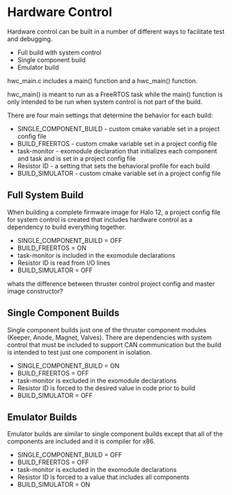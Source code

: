 # Hardware Control

Hardware control can be built in a number of different ways to facilitate test and debugging. 

- Full build with system control
- Single component build 
- Emulator build

hwc_main.c includes a main() function and a hwc_main() function. 

hwc_main() is meant to run as a FreeRTOS task while the main() function is only intended to be run when system control is not part of the build.

There are four main settings that determine the behavior for each build:

- SINGLE_COMPONENT_BUILD - custom cmake variable set in a project config file
- BUILD_FREERTOS - custom cmake variable set in a project config file
- task-monitor - exomodule declaration that initializes each component and task and is set in a project config file 
- Resistor ID - a setting that sets the behavioral profile for each build
- BUILD_SIMULATOR - custom cmake variable set in a project config file

## Full System Build

When building a complete firmware image for Halo 12, a project config file for system control is created that includes hardware control as a dependency to build everything together.

- SINGLE_COMPONENT_BUILD = OFF
- BUILD_FREERTOS = ON
- task-monitor is included in the exomodule declarations 
- Resistor ID is read from I/O lines
- BUILD_SIMULATOR = OFF

whats the difference between thruster control project config and master image constructor?

## Single Component Builds

Single component builds just one of the thruster component modules (Keeper, Anode, Magnet, Valves). There are dependencies with system control that must be included to support CAN communication but the build is intended to test just one component in isolation. 

- SINGLE_COMPONENT_BUILD = ON
- BUILD_FREERTOS = OFF
- task-monitor is excluded in the exomodule declarations 
- Resistor ID is forced to the desired value in code prior to build
- BUILD_SIMULATOR = OFF

## Emulator Builds

Emulator builds are similar to single component builds except that all of the components are included and it is compiler for x86.

- SINGLE_COMPONENT_BUILD = OFF
- BUILD_FREERTOS = OFF
- task-monitor is excluded in the exomodule declarations 
- Resistor ID is forced to a value that includes all components
- BUILD_SIMULATOR = ON
